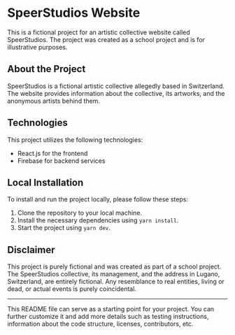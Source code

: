 # SpeerStudios Website

This is a fictional project for an artistic collective website called SpeerStudios. The project was created as a school project and is for illustrative purposes.

## About the Project

SpeerStudios is a fictional artistic collective allegedly based in Switzerland. The website provides information about the collective, its artworks, and the anonymous artists behind them.

## Technologies

This project utilizes the following technologies:

- React.js for the frontend
- Firebase for backend services

## Local Installation

To install and run the project locally, please follow these steps:

1. Clone the repository to your local machine.
2. Install the necessary dependencies using `yarn install`.
3. Start the project using `yarn dev`.

## Disclaimer

This project is purely fictional and was created as part of a school project. The SpeerStudios collective, its management, and the address in Lugano, Switzerland, are entirely fictional. Any resemblance to real entities, living or dead, or actual events is purely coincidental.

---

This README file can serve as a starting point for your project. You can further customize it and add more details such as testing instructions, information about the code structure, licenses, contributors, etc.
